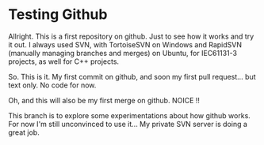 # Testing Github
Allright. This is a first repository on github. Just to see how it works and try it out.
I always used SVN, with TortoiseSVN on Windows and RapidSVN (manually managing branches and merges) on Ubuntu, for IEC61131-3 projects, as well for C++ projects.

So. This is it. My first commit on github, and soon my first pull request... but text only. No code for now.

Oh, and this will also be my first merge on github. NOICE !!

This branch is to explore some experimentations about how github works.
For now I'm still unconvinced to use it... My private SVN server is doing a great job.
